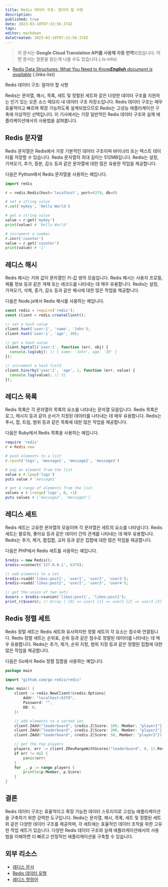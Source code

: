 ```yaml
---
title: Redis 데이터 구조: 알아야 할 사항
description: 
published: true
date: 2023-03-10T07:32:56.374Z
tags: 
editor: markdown
dateCreated: 2023-03-10T07:32:56.374Z
---
```


> 이 문서는 **Google Cloud Translation API를 사용해 자동 번역**되었습니다.
어떤 문서는 원문을 읽는게 나을 수도 있습니다.{.is-info}



- [Redis Data Structures: What You Need to Know***English** document is available*](/en/Knowledge-base/NoSQL/redis-data-structures-what-you-need-to-know)
{.links-list}

Redis 데이터 구조: 알아야 할 사항

Redis는 문자열, 해시, 목록, 세트 및 정렬된 세트와 같은 다양한 데이터 구조를 지원하는 인기 있는 오픈 소스 메모리 내 데이터 구조 저장소입니다. Redis 데이터 구조는 매우 효율적이고 빠르며 확장 가능하도록 설계되었으므로 Redis는 고성능 애플리케이션 구축에 이상적인 선택입니다. 이 기사에서는 가장 일반적인 Redis 데이터 구조와 실제 애플리케이션에서의 사용법을 살펴봅니다.

## Redis 문자열

Redis 문자열은 Redis에서 가장 기본적인 데이터 구조이며 바이너리 또는 텍스트 데이터를 저장할 수 있습니다. Redis 문자열의 최대 길이는 512MB입니다. Redis는 설정, 가져오기, 추가, 증분, 감소 등과 같은 문자열에 대한 많은 유용한 작업을 제공합니다.

다음은 Python에서 Redis 문자열을 사용하는 예입니다.

```python
import redis

r = redis.Redis(host='localhost', port=6379, db=0)

# set a string value
r.set('mykey', 'Hello World')

# get a string value
value = r.get('mykey')
print(value) # 'Hello World'

# increment a number
r.incr('counter')
value = r.get('counter')
print(value) # '1'
```

## 레디스 해시

Redis 해시는 키와 값이 문자열인 키-값 쌍의 모음입니다. Redis 해시는 사용자 프로필, 제품 정보 등과 같은 개체 또는 레코드를 나타내는 데 매우 유용합니다. Redis는 설정, 가져오기, 삭제, 증가, 감소 등과 같은 해시에 대한 많은 작업을 제공합니다.

다음은 Node.js에서 Redis 해시를 사용하는 예입니다.

```javascript
const redis = require('redis');
const client = redis.createClient();

// set a hash value
client.hset('user:1', 'name', 'John');
client.hset('user:1', 'age', 30);

// get a hash value
client.hgetall('user:1', function (err, obj) {
  console.log(obj); // { name: 'John', age: '30' }
});

// increment a hash field
client.hincrby('user:1', 'age', 1, function (err, value) {
  console.log(value); // 31
});
```

## 레디스 목록

Redis 목록은 각 문자열이 목록의 요소를 나타내는 문자열 모음입니다. Redis 목록은 로그, 메시지 등과 같이 순서가 지정된 데이터를 나타내는 데 매우 유용합니다. Redis는 푸시, 팝, 트림, 범위 등과 같은 목록에 대한 많은 작업을 제공합니다.

다음은 Ruby에서 Redis 목록을 사용하는 예입니다.

```ruby
require 'redis'
r = Redis.new

# push elements to a list
r.rpush('logs', 'message1', 'message2', 'message3')

# pop an element from the list
value = r.lpop('logs')
puts value # 'message1'

# get a range of elements from the list
values = r.lrange('logs', 0, -1)
puts values # ['message2', 'message3']
```

## 레디스 세트

Redis 세트는 고유한 문자열의 모음이며 각 문자열은 세트의 요소를 나타냅니다. Redis 세트는 팔로워, 좋아요 등과 같은 데이터 간의 관계를 나타내는 데 매우 유용합니다. Redis는 추가, 제거, 합집합, 교차 등과 같은 집합에 대한 많은 작업을 제공합니다.

다음은 PHP에서 Redis 세트를 사용하는 예입니다.

```php
$redis = new Redis();
$redis->connect('127.0.0.1', 6379);

// add elements to a set
$redis->sadd('likes:post1', 'user1', 'user2', 'user3');
$redis->sadd('likes:post2', 'user2', 'user3', 'user4');

// get the union of two sets
$users = $redis->sunion('likes:post1', 'likes:post2');
print_r($users); // Array ( [0] => user1 [1] => user2 [2] => user3 [3] => user4 )
```

## Redis 정렬 세트

Redis 정렬 세트는 Redis 세트와 유사하지만 정렬 세트의 각 요소는 점수와 연결됩니다. Redis 정렬 세트는 순위표, 순위 등과 같은 점수로 정렬된 데이터를 나타내는 데 매우 유용합니다. Redis는 추가, 제거, 순위 지정, 범위 지정 등과 같은 정렬된 집합에 대한 많은 작업을 제공합니다.

다음은 Go에서 Redis 정렬 집합을 사용하는 예입니다.

```go
package main

import "github.com/go-redis/redis"

func main() {
    client := redis.NewClient(&redis.Options{
        Addr: "localhost:6379",
        Password: "",
        DB: 0,
    })

    // add elements to a sorted set
    client.ZAdd("leaderboard", &redis.Z{Score: 100, Member: "player1"})
    client.ZAdd("leaderboard", &redis.Z{Score: 200, Member: "player2"})
    client.ZAdd("leaderboard", &redis.Z{Score: 50, Member: "player3"})

    // get the top players
    players, err := client.ZRevRangeWithScores("leaderboard", 0, 1).Result()
    if err != nil {
        panic(err)
    }
    for _, p := range players {
        println(p.Member, p.Score)
    }
}
```

## 결론

Redis 데이터 구조는 효율적이고 확장 가능한 데이터 스토리지로 고성능 애플리케이션을 구축하기 위한 강력한 도구입니다. Redis는 문자열, 해시, 목록, 세트 및 정렬된 세트와 같은 다양한 데이터 구조를 제공하며, 각 세트에는 효율적인 데이터 조작을 위한 고유한 작업 세트가 있습니다. 다양한 Redis 데이터 구조와 실제 애플리케이션에서의 사용법을 이해하면 더 빠르고 안정적인 애플리케이션을 구축할 수 있습니다.

## 외부 리소스

- [레디스 문서](https://redis.io/documentation)
- [Redis 데이터 유형](https://redis.io/topics/data-types)
- [레디스 명령어](https://redis.io/commands)